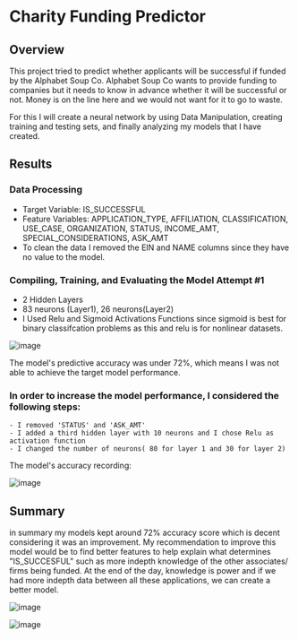 # Charity Funding Predictor 

## Overview
This project tried to predict whether applicants will be successful if funded by the Alphabet Soup Co. Alphabet Soup Co wants to provide funding to companies but it needs to know in advance whether it will be successful or not. Money is on the line here and we would not want for it to go to waste.

For this I will create a neural network by using Data Manipulation, creating training and testing sets, and finally analyzing my models that I have created.

## Results
   ### Data Processing
  
   - Target Variable: IS_SUCCESSFUL
   - Feature Variables: APPLICATION_TYPE, AFFILIATION, CLASSIFICATION, USE_CASE, ORGANIZATION, STATUS, INCOME_AMT, SPECIAL_CONSIDERATIONS, ASK_AMT
   - To clean the data I removed the EIN and NAME columns since they have no value to the model.
 
   ### Compiling, Training, and Evaluating the Model Attempt #1
 
   - 2 Hidden Layers
   - 83 neurons (Layer1), 26 neurons(Layer2)
   - I Used Relu and Sigmoid Activations Functions since sigmoid is best for binary classifcation problems as this and relu is for nonlinear datasets.
		 

   ![image](https://user-images.githubusercontent.com/83431185/135941372-0c00e0f6-8881-48fb-9d56-0dc46d49717f.png)

The model's predictive accuracy was under 72%, which means I was not able to achieve the target model performance.
	  
   ### In order to increase the model performance, I considered the following steps: 
   
    - I removed 'STATUS' and 'ASK_AMT'
    - I added a third hidden layer with 10 neurons and I chose Relu as activation function 
    - I changed the number of neurons( 80 for layer 1 and 30 for layer 2)
	  
	   
The model's accuracy recording:

  ![image](https://user-images.githubusercontent.com/83431185/135941296-c1d48deb-a2c7-403c-93ba-054685c23efa.png)

	  
## Summary 

in summary my models kept around 72% accuracy score which is decent considering it was an improvement. My recommendation to improve this model would be to find better features to help explain what determines "IS_SUCCESFUL" such as more indepth knowledge of the other associates/ firms being funded. At the end of the day, knowledge is power and if we had more indepth data between all these applications, we can create a better model.


![image](https://user-images.githubusercontent.com/83431185/135945037-e7dd484f-87d2-458e-8d75-d1b50dc14884.png)



![image](https://user-images.githubusercontent.com/83431185/135945127-5d418f6d-f4de-43e5-9c01-dbbc4d4238fe.png)





